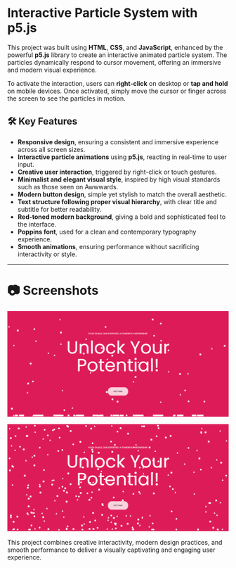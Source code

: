 #  Interactive Particle System with p5.js

This project was built using **HTML**, **CSS**, and **JavaScript**, enhanced by the powerful **p5.js** library to create an interactive animated particle system. The particles 
dynamically respond to cursor movement, offering an immersive and modern visual experience.

To activate the interaction, users can **right-click** on desktop or **tap and hold** on mobile devices. Once activated, simply move the cursor or finger across the screen to 
see the particles in motion.

## 🛠️ Key Features

- **Responsive design**, ensuring a consistent and immersive experience across all screen sizes.
- **Interactive particle animations** using **p5.js**, reacting in real-time to user input.
- **Creative user interaction**, triggered by right-click or touch gestures.
- **Minimalist and elegant visual style**, inspired by high visual standards such as those seen on Awwwards.
- **Modern button design**, simple yet stylish to match the overall aesthetic.
- **Text structure following proper visual hierarchy**, with clear title and subtitle for better readability.
- **Red-toned modern background**, giving a bold and sophisticated feel to the interface.
- **Poppins font**, used for a clean and contemporary typography experience.
- **Smooth animations**, ensuring performance without sacrificing interactivity or style.

---

# 📷 Screenshots
![Screenshot](./screenshot/img1.png)

![Screenshot](./screenshot/img2.png)


This project combines creative interactivity, modern design practices, and smooth performance to deliver a visually captivating and engaging user experience.
